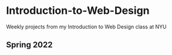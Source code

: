 # Introduction-to-Web-Design
Weekly projects from my Introduction to Web Design class at NYU

Spring 2022
-----------

